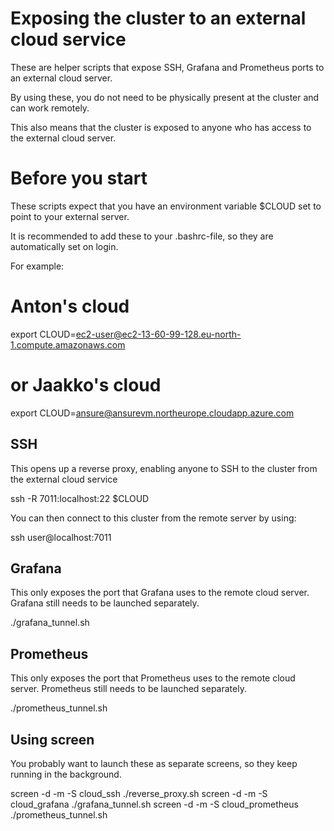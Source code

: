 # Exposing the cluster to an external cloud service

These are helper scripts that expose SSH, Grafana and Prometheus ports to an external cloud server. 

By using these, you do not need to be physically present at the cluster and can work remotely.

This also means that the cluster is exposed to anyone who has access to the external cloud server.

# Before you start

These scripts expect that you have an environment variable $CLOUD set to point to your external server.

It is recommended to add these to your .bashrc-file, so they are automatically set on login.

For example:

# Anton's cloud
export CLOUD=ec2-user@ec2-13-60-99-128.eu-north-1.compute.amazonaws.com
# or Jaakko's cloud
export CLOUD=ansure@ansurevm.northeurope.cloudapp.azure.com

## SSH

This opens up a reverse proxy, enabling anyone to SSH to the cluster from the external cloud service

ssh -R 7011:localhost:22 $CLOUD

You can then connect to this cluster from the remote server by using:

ssh user@localhost:7011

## Grafana

This only exposes the port that Grafana uses to the remote cloud server. Grafana still needs to be launched separately.

./grafana_tunnel.sh

## Prometheus

This only exposes the port that Prometheus uses to the remote cloud server. Prometheus still needs to be launched separately.

./prometheus_tunnel.sh

## Using screen

You probably want to launch these as separate screens, so they keep running in the background.


screen -d -m -S cloud_ssh ./reverse_proxy.sh
screen -d -m -S cloud_grafana ./grafana_tunnel.sh
screen -d -m -S cloud_prometheus ./prometheus_tunnel.sh


